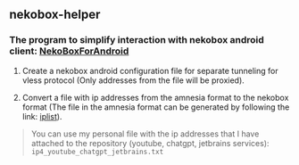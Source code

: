 ## nekobox-helper
### The program to simplify interaction with nekobox android client: [NekoBoxForAndroid](https://github.com/MatsuriDayo/NekoBoxForAndroid)

1. Create a nekobox android configuration file for separate tunneling for vless protocol (Only addresses from the file will be proxied).

2. Convert a file with ip addresses from the amnesia format to the nekobox format (The file in the amnesia format can be generated by following the link: [iplist](https://iplist.opencck.org/)).

> You can use my personal file with the ip addresses that I have attached to the repository (youtube, chatgpt, jetbrains services): `ip4_youtube_chatgpt_jetbrains.txt`
